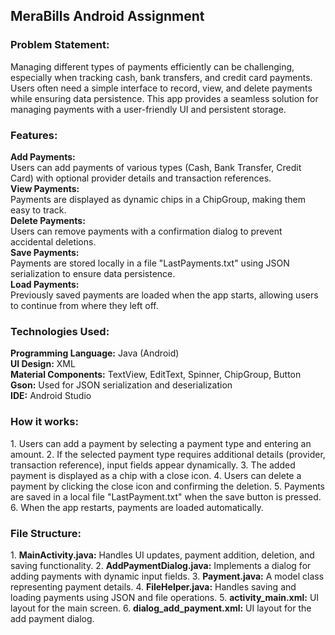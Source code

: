 <h2>MeraBills Android Assignment</h2>

<h3>Problem Statement:</h3>
Managing different types of payments efficiently can be challenging, especially when tracking cash, bank transfers, and credit card payments. Users often need a simple interface to record, view, and delete payments while ensuring data persistence. This app provides a seamless solution for managing payments with a user-friendly UI and persistent storage.

<h3>Features:</h3>
<b>Add Payments:</b> <br>
Users can add payments of various types (Cash, Bank Transfer, Credit Card) with optional provider details and transaction references. <br>
<b>View Payments:</b> <br>
Payments are displayed as dynamic chips in a ChipGroup, making them easy to track. <br>
<b>Delete Payments:</b> <br>
Users can remove payments with a confirmation dialog to prevent accidental deletions. <br>
<b>Save Payments:</b> <br>
Payments are stored locally in a file "LastPayments.txt" using JSON serialization to ensure data persistence. <br>
<b>Load Payments:</b> <br>
Previously saved payments are loaded when the app starts, allowing users to continue from where they left off. <br>

<h3>Technologies Used:</h3>
<b>Programming Language:</b> Java (Android) <br>
<b>UI Design:</b> XML <br>
<b>Material Components:</b> TextView, EditText, Spinner, ChipGroup, Button <br>
<b>Gson:</b> Used for JSON serialization and deserialization <br>
<b>IDE:</b> Android Studio <br>

<h3>How it works:</h3>
1. Users can add a payment by selecting a payment type and entering an amount.
2. If the selected payment type requires additional details (provider, transaction reference), input fields appear dynamically.
3. The added payment is displayed as a chip with a close icon.
4. Users can delete a payment by clicking the close icon and confirming the deletion.
5. Payments are saved in a local file "LastPayment.txt" when the save button is pressed.
6. When the app restarts, payments are loaded automatically.

<h3>File Structure:</h3>
1. <b>MainActivity.java:</b> Handles UI updates, payment addition, deletion, and saving functionality.
2. <b>AddPaymentDialog.java:</b> Implements a dialog for adding payments with dynamic input fields.
3. <b>Payment.java:</b> A model class representing payment details.
4. <b>FileHelper.java:</b> Handles saving and loading payments using JSON and file operations.
5. <b>activity_main.xml:</b> UI layout for the main screen.
6. <b>dialog_add_payment.xml:</b> UI layout for the add payment dialog.
